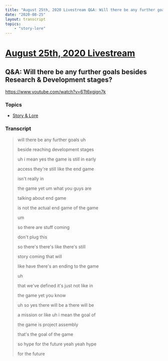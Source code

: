 ```yaml
---
title: "August 25th, 2020 Livestream Q&A: Will there be any further goals besides Research & Development stages?"
date: "2020-08-25"
layout: transcript
topics:
    - "story-lore"
---
```

# [August 25th, 2020 Livestream](../2020-08-25.md)
## Q&A: Will there be any further goals besides Research & Development stages?
https://www.youtube.com/watch?v=6Tt6xgjgn7k

### Topics
* [Story & Lore](../topics/story-lore.md)

### Transcript

> will there be any further goals uh
>
> beside reaching development stages
>
> uh i mean yes the game is still in early
>
> access they're still like the end game
>
> isn't really in
>
> the game yet um what you guys are
>
> talking about end game
>
> is not the actual end game of the game
>
> um
>
> so there are stuff coming
>
> don't plug this
>
> so there's there's like there's still
>
> story coming that will
>
> like have there's an ending to the game
>
> uh
>
> that we've defined it's just not like in
>
> the game yet you know
>
> uh so yes there will be a there will be
>
> a mission or like uh i mean the goal of
>
> the game is project assembly
>
> that's the goal of the game
>
> so hype for the future yeah yeah hype
>
> for the future
>

